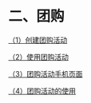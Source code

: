 # 二、团购


[（1）创建团购活动](10005.md)

[（2）使用团购活动](10006.md)

[（3）团购活动手机页面](10007.md)

[（4）团购活动的使用](10008.md)
